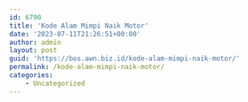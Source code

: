 ```yaml
---
id: 6790
title: 'Kode Alam Mimpi Naik Motor'
date: '2023-07-11T21:26:51+00:00'
author: admin
layout: post
guid: 'https://bos.awn.biz.id/kode-alam-mimpi-naik-motor/'
permalink: /kode-alam-mimpi-naik-motor/
categories:
    - Uncategorized
---
```


